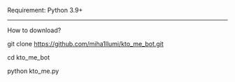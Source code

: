 Requirement: Python 3.9+

------------------------------------------------------
How to download?

git clone https://github.com/miha1llumi/kto_me_bot.git

cd kto_me_bot

python kto_me.py
